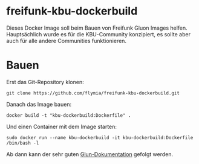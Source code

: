 # freifunk-kbu-dockerbuild

Dieses Docker Image soll beim Bauen von Freifunk Gluon Images helfen. Hauptsächlich wurde es für die KBU-Community konzipiert, es sollte aber auch für alle andere Communities funktionieren.

# Bauen

Erst das Git-Repository klonen:

`git clone https://github.com/flymia/freifunk-kbu-dockerbuild.git`

Danach das Image bauen:

`docker build -t "kbu-dockerbuild:Dockerfile" .`

Und einen Container mit dem Image starten:

`sudo docker run --name kbu-dockerbuild -it kbu-dockerbuild:Dockerfile /bin/bash -l`

Ab dann kann der sehr guten [Glun-Dokumentation](https://gluon.readthedocs.io/en/latest/user/getting_started.html) gefolgt werden.